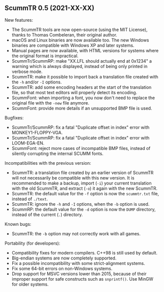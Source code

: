 ## ScummTR 0.5 (2021-XX-XX)

New features:

- The ScummTR tools are now open-source (using the MIT License), thanks to Thomas Combeleran, their original author.
- macOS and Linux binaries are now available too. The new Windows binaries are compatible with Windows XP and later systems.
- Manual pages are now available, with HTML versions for systems where the original format is impractical.
- ScummTr/ScummRP: make "XX.LFL should actually end at 0x1234" a warning which is always displayed, instead of being only printed in verbose mode.
- ScummTR: make it possible to import back a translation file created with the `-h` and/or `-I` options.
- ScummTR: add some encoding headers at the start of the translation file, so that most text editors will properly detect its encoding.
- ScummFont: when importing a font, you now don't need to replace the original file with the `-new` file anymore.
- ScummFont: provide more details if an unsupported BMP file is used.

Bugfixes:

- ScummTr/ScummRP: fix a fatal "Duplicate offset in index" error with MONKEY1-FLOPPY-VGA.
- ScummTr/ScummRP: fix a fatal "Duplicate offset in index" error with LOOM-EGA-EN.
- ScummFont: reject more cases of incompatible BMP files, instead of silently corrupting the internal SCUMM fonts.

Incompatibilities with the previous version:

- ScummTR: a translation file created by an earlier version of ScummTR will not necessarily be compatible with this new version. It is recommended to make a backup, import (`-i`) your current translation with the old ScummTR, and extract (`-o`) it again with the new ScummTR.
- ScummTR: the default value for the `-f` option is now the `scummtr.txt` file, instead of `./text`.
- ScummTR: ignore the `-h` and `-I` options, when the `-b` option is used.
- ScummRP: the default value for the `-d` option is now the `DUMP` directory, instead of the current (`.`) directory.

Known bugs:

- ScummTR: the `-b` option may not correctly work with all games.

Portability (for developers):

- Compatibility fixes for modern compilers. C++98 is still used by default.
- Big-endian systems are now completely supported.
- Fix a possible incompatibility with some strict-alignment systems.
- Fix some 64-bit errors on non-Windows systems.
- Drop support for MSVC versions lower than 2015, because of their improper support for safe constructs such as `snprintf()`. Use MinGW for older systems.
